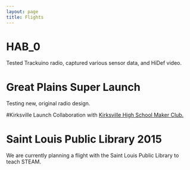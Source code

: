 ```yaml
---
layout: page
title: Flights
---
```

# HAB_0
Tested Trackuino radio, captured various sensor data, and HiDef video.
		
# Great Plains Super Launch
Testing new, original radio design.

#Kirksville Launch
Collaboration with <a href="https://sites.google.com/a/kirksville.k12.mo.us/khs-maker-club/home">Kirksville High School Maker Club.</a>

# Saint Louis Public Library 2015
We are currently planning a flight with the Saint Louis Public Library to teach STEAM.

